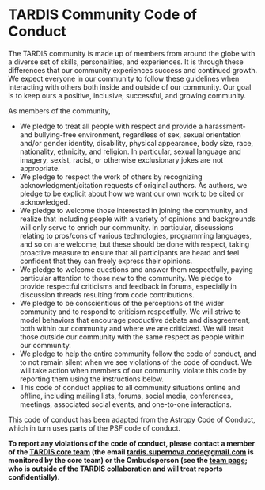 # TARDIS Community Code of Conduct #


The TARDIS community is made up of members from around the globe with a diverse set of skills, personalities, and experiences. It is through these differences that our community experiences success and continued growth. We expect everyone in our community to follow these guidelines when interacting with others both inside and outside of our community. Our goal is to keep ours a positive, inclusive, successful, and growing community.

As members of the community,

* We pledge to treat all people with respect and provide a harassment- and bullying-free environment, regardless of sex, sexual orientation and/or gender identity, disability, physical appearance, body size, race, nationality, ethnicity, and religion. In particular, sexual language and imagery, sexist, racist, or otherwise exclusionary jokes are not appropriate.
* We pledge to respect the work of others by recognizing acknowledgment/citation requests of original authors. As authors, we pledge to be explicit about how we want our own work to be cited or acknowledged.
* We pledge to welcome those interested in joining the community, and realize that including people with a variety of opinions and backgrounds will only serve to enrich our community. In particular, discussions relating to pros/cons of various technologies, programming languages, and so on are welcome, but these should be done with respect, taking proactive measure to ensure that all participants are heard and feel confident that they can freely express their opinions.
* We pledge to welcome questions and answer them respectfully, paying particular attention to those new to the community. We pledge to provide respectful criticisms and feedback in forums, especially in discussion threads resulting from code contributions.
* We pledge to be conscientious of the perceptions of the wider community and to respond to criticism respectfully. We will strive to model behaviors that encourage productive debate and disagreement, both within our community and where we are criticized. We will treat those outside our community with the same respect as people within our community.
* We pledge to help the entire community follow the code of conduct, and to not remain silent when we see violations of the code of conduct. We will take action when members of our community violate this code by reporting them using the instructions below. 
* This code of conduct applies to all community situations online and offline, including mailing lists, forums, social media, conferences, meetings, associated social events, and one-to-one interactions.

This code of conduct has been adapted from the Astropy Code of Conduct, which in turn uses parts of the PSF code of conduct.

**To report any violations of the code of conduct, please contact a member of the [TARDIS core team](https://tardis-sn.github.io/tardis/team.html) (the email tardis.supernova.code@gmail.com is monitored by the core team) or the Ombudsperson (see the [team page](https://tardis-sn.github.io/tardis/team.html); who is outside of the TARDIS collaboration and will treat reports confidentially).**
